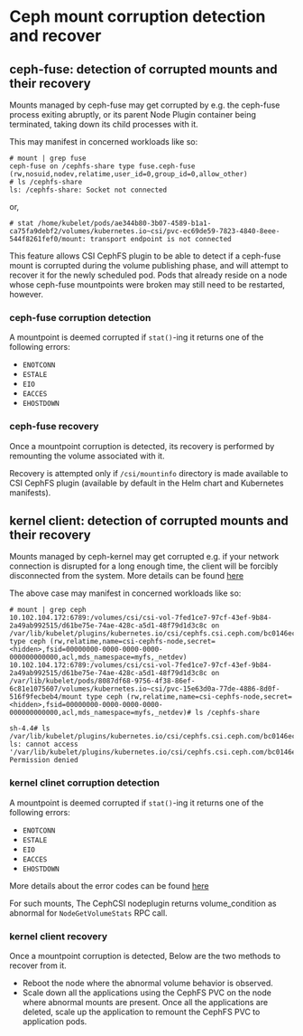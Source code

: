 # Ceph mount corruption detection and recover

## ceph-fuse: detection of corrupted mounts and their recovery

Mounts managed by ceph-fuse may get corrupted by e.g. the ceph-fuse process
exiting abruptly, or its parent Node Plugin container being terminated, taking
down its child processes with it.

This may manifest in concerned workloads like so:

```
# mount | grep fuse
ceph-fuse on /cephfs-share type fuse.ceph-fuse (rw,nosuid,nodev,relatime,user_id=0,group_id=0,allow_other)
# ls /cephfs-share
ls: /cephfs-share: Socket not connected
```

or,

```
# stat /home/kubelet/pods/ae344b80-3b07-4589-b1a1-ca75fa9debf2/volumes/kubernetes.io~csi/pvc-ec69de59-7823-4840-8eee-544f8261fef0/mount: transport endpoint is not connected
```

This feature allows CSI CephFS plugin to be able to detect if a ceph-fuse mount
is corrupted during the volume publishing phase, and will attempt to recover it
for the newly scheduled pod. Pods that already reside on a node whose
ceph-fuse mountpoints were broken may still need to be restarted, however.

### ceph-fuse corruption detection

A mountpoint is deemed corrupted if `stat()`-ing it returns one of the
following errors:

* `ENOTCONN`
* `ESTALE`
* `EIO`
* `EACCES`
* `EHOSTDOWN`

### ceph-fuse recovery

Once a mountpoint corruption is detected, its recovery is performed by
remounting the volume associated with it.

Recovery is attempted only if `/csi/mountinfo` directory is made available to
CSI CephFS plugin (available by default in the Helm chart and Kubernetes
manifests).

## kernel client: detection of corrupted mounts and their recovery

Mounts managed by ceph-kernel may get corrupted e.g. if your network
connection is disrupted for a long enough time, the client will be forcibly
disconnected from the system. More details can be found
[here](https://docs.ceph.com/en/quincy/cephfs/troubleshooting/#disconnected-remounted-fs)

The above case may manifest in concerned workloads like so:

```
# mount | grep ceph
10.102.104.172:6789:/volumes/csi/csi-vol-7fed1ce7-97cf-43ef-9b84-2a49ab992515/d61be75e-74ae-428c-a5d1-48f79d1d3c8c on /var/lib/kubelet/plugins/kubernetes.io/csi/cephfs.csi.ceph.com/bc0146ec2b5d9a9db62e698abbe0adcae19c0e01f5cf15d3d593ed33c7bc1a8d/globalmount type ceph (rw,relatime,name=csi-cephfs-node,secret=<hidden>,fsid=00000000-0000-0000-0000-000000000000,acl,mds_namespace=myfs,_netdev)
10.102.104.172:6789:/volumes/csi/csi-vol-7fed1ce7-97cf-43ef-9b84-2a49ab992515/d61be75e-74ae-428c-a5d1-48f79d1d3c8c on /var/lib/kubelet/pods/8087df68-9756-4f38-86ef-6c81e1075607/volumes/kubernetes.io~csi/pvc-15e63d0a-77de-4886-8d0f-516f9fecbeb4/mount type ceph (rw,relatime,name=csi-cephfs-node,secret=<hidden>,fsid=00000000-0000-0000-0000-000000000000,acl,mds_namespace=myfs,_netdev)# ls /cephfs-share

sh-4.4# ls /var/lib/kubelet/plugins/kubernetes.io/csi/cephfs.csi.ceph.com/bc0146ec2b5d9a9db62e698abbe0adcae19c0e01f5cf15d3d593ed33c7bc1a8d/globalmount
ls: cannot access '/var/lib/kubelet/plugins/kubernetes.io/csi/cephfs.csi.ceph.com/bc0146ec2b5d9a9db62e698abbe0adcae19c0e01f5cf15d3d593ed33c7bc1a8d/globalmount': Permission denied
```

### kernel clinet corruption detection

A mountpoint is deemed corrupted if `stat()`-ing it returns one of the
following errors:

* `ENOTCONN`
* `ESTALE`
* `EIO`
* `EACCES`
* `EHOSTDOWN`

More details about the error codes can be found [here](https://www.gnu.org/software/libc/manual/html_node/Error-Codes.html)

For such mounts, The CephCSI nodeplugin returns volume_condition as abnormal for `NodeGetVolumeStats` RPC call.

### kernel client recovery

Once a mountpoint corruption is detected, Below are the two methods to recover from it.

* Reboot the node where the abnormal volume behavior is observed.
* Scale down all the applications using the CephFS PVC on the node where abnormal mounts
  are present. Once all the applications are deleted, scale up the application
  to remount the CephFS PVC to application pods.
